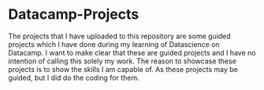 # Datacamp-Projects
The projects that I have uploaded to this repository are some guided projects which I have done during my learning of Datascience on Datacamp. I want to make clear that these are guided projects and I have no intention of calling this solely my work. The reason to showcase these projects is to show the skills I am capable of. As these projects may be guided, but I did do the coding for them.
